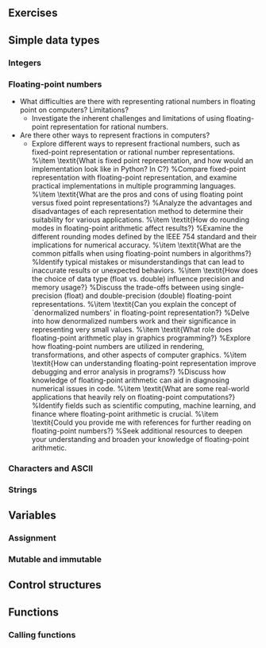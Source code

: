 ## Exercises

## Simple data types

###  Integers

### Floating-point numbers

* What difficulties are there with representing rational numbers in floating point on computers? Limitations?
    - Investigate the inherent challenges and limitations of using floating-point representation for rational numbers.
* Are there other ways to represent fractions in computers?
    - Explore different ways to represent fractional numbers, such as fixed-point representation or rational number representations.
%\item \textit{What is fixed point representation, and how would an implementation look like in Python? In C?}
%Compare fixed-point representation with floating-point representation, and examine practical implementations in multiple programming languages.
%\item \textit{What are the pros and cons of using floating point versus fixed point representations?}
%Analyze the advantages and disadvantages of each representation method to determine their suitability for various applications.
%\item \textit{How do rounding modes in floating-point arithmetic affect results?}
%Examine the different rounding modes defined by the IEEE 754 standard and their implications for numerical accuracy.
%\item \textit{What are the common pitfalls when using floating-point numbers in algorithms?}
%Identify typical mistakes or misunderstandings that can lead to inaccurate results or unexpected behaviors.
%\item \textit{How does the choice of data type (float vs. double) influence precision and memory usage?}
%Discuss the trade-offs between using single-precision (float) and double-precision (double) floating-point representations.
%\item \textit{Can you explain the concept of `denormalized numbers' in floating-point representation?}
%Delve into how denormalized numbers work and their significance in representing very small values.
%\item \textit{What role does floating-point arithmetic play in graphics programming?}
%Explore how floating-point numbers are utilized in rendering, transformations, and other aspects of computer graphics.
%\item \textit{How can understanding floating-point representation improve debugging and error analysis in programs?}
%Discuss how knowledge of floating-point arithmetic can aid in diagnosing numerical issues in code.
%\item \textit{What are some real-world applications that heavily rely on floating-point computations?}
%Identify fields such as scientific computing, machine learning, and finance where floating-point arithmetic is crucial.
%\item \textit{Could you provide me with references for further reading on floating-point numbers?}
%Seek additional resources to deepen your understanding and broaden your knowledge of floating-point arithmetic.

### Characters and ASCII

### Strings

## Variables

### Assignment

### Mutable and immutable

## Control structures

## Functions
### Calling functions

